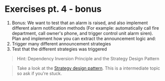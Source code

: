 # Exercises pt. 4 - bonus

1. Bonus: We want to test that an alarm is raised, and also implement different alarm notification methods (For example: automatically call fire department, call owner's phone, and trigger control unit alarm siren). Plan and implement how you can extract the announcement logic and:
  1. Trigger many different announcement strategies
  2. Test that the different strategies was triggered

> Hint: Dependency Inversion Principle and the Strategy Design Pattern

> Take a look at the [Strategy design pattern](https://en.wikipedia.org/wiki/Strategy_pattern). This is a intermediate topic so ask if you're stuck.
